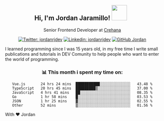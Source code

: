 <div align="center">
<h2 style="margin-right:10px;">Hi, I'm Jordan Jaramillo! <img src="https://media.giphy.com/media/Wj7lNjMNDxSmc/source.gif" width="50" > </h2>

<p>Senior Frontend Developer at <a href="https://www.crehana.com/">Crehana</a></p>

[![Twitter: jordanrjdev](https://img.shields.io/twitter/follow/jordanrjdev?style=social)](https://twitter.com/jordanrjdev)
[![Linkedin: jordanrjdev](https://img.shields.io/badge/-jordanrjdev-blue?style=flat-square&logo=Linkedin&logoColor=white&link=https://www.linkedin.com/in/jordanrjdev/)](https://www.linkedin.com/in/jordanrjdev/)
[![GitHub Jordan](https://img.shields.io/github/followers/jnadroj?label=follow&style=social)](https://github.com/jnadroj)

</div>
I learned programming since I was 15 years old, in my free time I write small publications and tutorials in DEV Comunity to help people who want to enter the world of programming.

<div align="center">

### 📊 **This month i spent my time on:**

<!--START_SECTION:waka-->

```text
Vue.js       24 hrs 24 mins  ███████████░░░░░░░░░░░░░░   43.48 %
TypeScript   20 hrs 45 mins  █████████▒░░░░░░░░░░░░░░░   37.00 %
JavaScript   4 hrs 41 mins   ██░░░░░░░░░░░░░░░░░░░░░░░   08.35 %
Go           1 hr 58 mins    █░░░░░░░░░░░░░░░░░░░░░░░░   03.53 %
JSON         1 hr 25 mins    ▓░░░░░░░░░░░░░░░░░░░░░░░░   02.55 %
Other        52 mins         ▒░░░░░░░░░░░░░░░░░░░░░░░░   01.56 %
```

<!--END_SECTION:waka-->

</div>

With ❤️ Jordan
